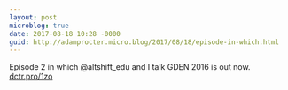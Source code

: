 ```yaml
---
layout: post
microblog: true
date: 2017-08-18 10:28 -0000
guid: http://adamprocter.micro.blog/2017/08/18/episode-in-which.html
---
```

Episode 2 in which @altshift_edu and I talk GDEN 2016 is out now. [dctr.pro/1zo](http://dctr.pro/1zo)
